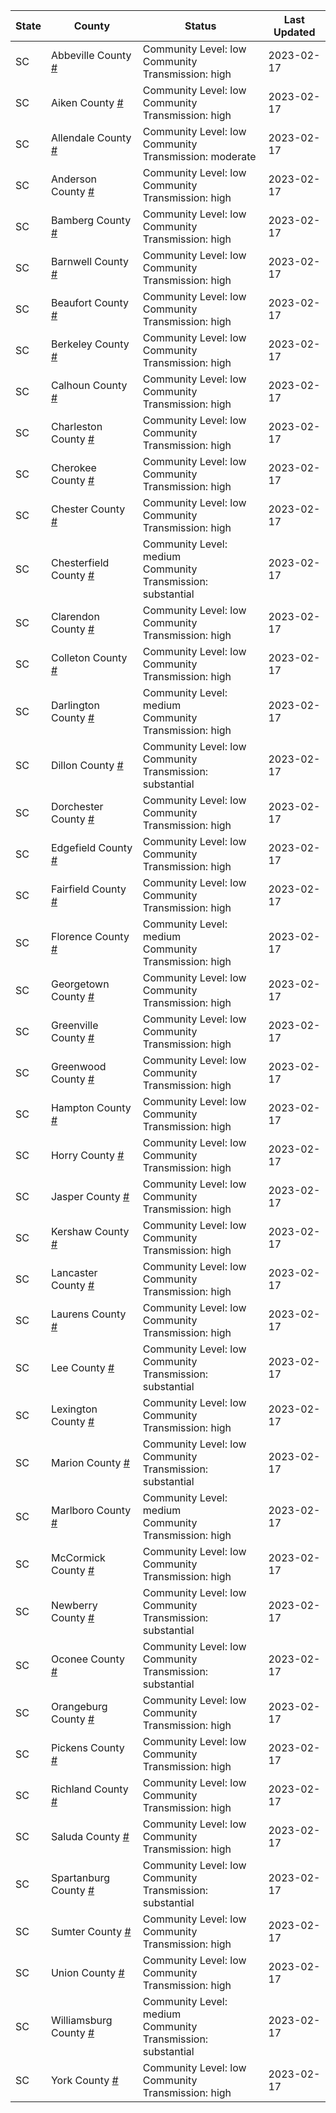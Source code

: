 State | County | Status | Last Updated
--- | --- | --- | --- 
SC | Abbeville County <a href="#abbeville_county">#</a> | <a name="abbeville_county"></a>Community Level: low<br/>Community Transmission: high | 2023-02-17
SC | Aiken County <a href="#aiken_county">#</a> | <a name="aiken_county"></a>Community Level: low<br/>Community Transmission: high | 2023-02-17
SC | Allendale County <a href="#allendale_county">#</a> | <a name="allendale_county"></a>Community Level: low<br/>Community Transmission: moderate | 2023-02-17
SC | Anderson County <a href="#anderson_county">#</a> | <a name="anderson_county"></a>Community Level: low<br/>Community Transmission: high | 2023-02-17
SC | Bamberg County <a href="#bamberg_county">#</a> | <a name="bamberg_county"></a>Community Level: low<br/>Community Transmission: high | 2023-02-17
SC | Barnwell County <a href="#barnwell_county">#</a> | <a name="barnwell_county"></a>Community Level: low<br/>Community Transmission: high | 2023-02-17
SC | Beaufort County <a href="#beaufort_county">#</a> | <a name="beaufort_county"></a>Community Level: low<br/>Community Transmission: high | 2023-02-17
SC | Berkeley County <a href="#berkeley_county">#</a> | <a name="berkeley_county"></a>Community Level: low<br/>Community Transmission: high | 2023-02-17
SC | Calhoun County <a href="#calhoun_county">#</a> | <a name="calhoun_county"></a>Community Level: low<br/>Community Transmission: high | 2023-02-17
SC | Charleston County <a href="#charleston_county">#</a> | <a name="charleston_county"></a>Community Level: low<br/>Community Transmission: high | 2023-02-17
SC | Cherokee County <a href="#cherokee_county">#</a> | <a name="cherokee_county"></a>Community Level: low<br/>Community Transmission: high | 2023-02-17
SC | Chester County <a href="#chester_county">#</a> | <a name="chester_county"></a>Community Level: low<br/>Community Transmission: high | 2023-02-17
SC | Chesterfield County <a href="#chesterfield_county">#</a> | <a name="chesterfield_county"></a>Community Level: medium<br/>Community Transmission: substantial | 2023-02-17
SC | Clarendon County <a href="#clarendon_county">#</a> | <a name="clarendon_county"></a>Community Level: low<br/>Community Transmission: high | 2023-02-17
SC | Colleton County <a href="#colleton_county">#</a> | <a name="colleton_county"></a>Community Level: low<br/>Community Transmission: high | 2023-02-17
SC | Darlington County <a href="#darlington_county">#</a> | <a name="darlington_county"></a>Community Level: medium<br/>Community Transmission: high | 2023-02-17
SC | Dillon County <a href="#dillon_county">#</a> | <a name="dillon_county"></a>Community Level: low<br/>Community Transmission: substantial | 2023-02-17
SC | Dorchester County <a href="#dorchester_county">#</a> | <a name="dorchester_county"></a>Community Level: low<br/>Community Transmission: high | 2023-02-17
SC | Edgefield County <a href="#edgefield_county">#</a> | <a name="edgefield_county"></a>Community Level: low<br/>Community Transmission: high | 2023-02-17
SC | Fairfield County <a href="#fairfield_county">#</a> | <a name="fairfield_county"></a>Community Level: low<br/>Community Transmission: high | 2023-02-17
SC | Florence County <a href="#florence_county">#</a> | <a name="florence_county"></a>Community Level: medium<br/>Community Transmission: high | 2023-02-17
SC | Georgetown County <a href="#georgetown_county">#</a> | <a name="georgetown_county"></a>Community Level: low<br/>Community Transmission: high | 2023-02-17
SC | Greenville County <a href="#greenville_county">#</a> | <a name="greenville_county"></a>Community Level: low<br/>Community Transmission: high | 2023-02-17
SC | Greenwood County <a href="#greenwood_county">#</a> | <a name="greenwood_county"></a>Community Level: low<br/>Community Transmission: high | 2023-02-17
SC | Hampton County <a href="#hampton_county">#</a> | <a name="hampton_county"></a>Community Level: low<br/>Community Transmission: high | 2023-02-17
SC | Horry County <a href="#horry_county">#</a> | <a name="horry_county"></a>Community Level: low<br/>Community Transmission: high | 2023-02-17
SC | Jasper County <a href="#jasper_county">#</a> | <a name="jasper_county"></a>Community Level: low<br/>Community Transmission: high | 2023-02-17
SC | Kershaw County <a href="#kershaw_county">#</a> | <a name="kershaw_county"></a>Community Level: low<br/>Community Transmission: high | 2023-02-17
SC | Lancaster County <a href="#lancaster_county">#</a> | <a name="lancaster_county"></a>Community Level: low<br/>Community Transmission: high | 2023-02-17
SC | Laurens County <a href="#laurens_county">#</a> | <a name="laurens_county"></a>Community Level: low<br/>Community Transmission: high | 2023-02-17
SC | Lee County <a href="#lee_county">#</a> | <a name="lee_county"></a>Community Level: low<br/>Community Transmission: substantial | 2023-02-17
SC | Lexington County <a href="#lexington_county">#</a> | <a name="lexington_county"></a>Community Level: low<br/>Community Transmission: high | 2023-02-17
SC | Marion County <a href="#marion_county">#</a> | <a name="marion_county"></a>Community Level: low<br/>Community Transmission: substantial | 2023-02-17
SC | Marlboro County <a href="#marlboro_county">#</a> | <a name="marlboro_county"></a>Community Level: medium<br/>Community Transmission: high | 2023-02-17
SC | McCormick County <a href="#mccormick_county">#</a> | <a name="mccormick_county"></a>Community Level: low<br/>Community Transmission: high | 2023-02-17
SC | Newberry County <a href="#newberry_county">#</a> | <a name="newberry_county"></a>Community Level: low<br/>Community Transmission: substantial | 2023-02-17
SC | Oconee County <a href="#oconee_county">#</a> | <a name="oconee_county"></a>Community Level: low<br/>Community Transmission: substantial | 2023-02-17
SC | Orangeburg County <a href="#orangeburg_county">#</a> | <a name="orangeburg_county"></a>Community Level: low<br/>Community Transmission: high | 2023-02-17
SC | Pickens County <a href="#pickens_county">#</a> | <a name="pickens_county"></a>Community Level: low<br/>Community Transmission: high | 2023-02-17
SC | Richland County <a href="#richland_county">#</a> | <a name="richland_county"></a>Community Level: low<br/>Community Transmission: high | 2023-02-17
SC | Saluda County <a href="#saluda_county">#</a> | <a name="saluda_county"></a>Community Level: low<br/>Community Transmission: high | 2023-02-17
SC | Spartanburg County <a href="#spartanburg_county">#</a> | <a name="spartanburg_county"></a>Community Level: low<br/>Community Transmission: substantial | 2023-02-17
SC | Sumter County <a href="#sumter_county">#</a> | <a name="sumter_county"></a>Community Level: low<br/>Community Transmission: high | 2023-02-17
SC | Union County <a href="#union_county">#</a> | <a name="union_county"></a>Community Level: low<br/>Community Transmission: high | 2023-02-17
SC | Williamsburg County <a href="#williamsburg_county">#</a> | <a name="williamsburg_county"></a>Community Level: medium<br/>Community Transmission: substantial | 2023-02-17
SC | York County <a href="#york_county">#</a> | <a name="york_county"></a>Community Level: low<br/>Community Transmission: high | 2023-02-17
